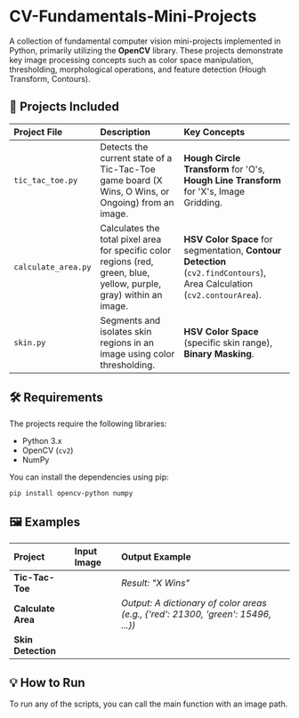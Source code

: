 # CV-Fundamentals-Mini-Projects

A collection of fundamental computer vision mini-projects implemented in Python, primarily utilizing the **OpenCV** library. These projects demonstrate key image processing concepts such as color space manipulation, thresholding, morphological operations, and feature detection (Hough Transform, Contours).

## 🚀 Projects Included

| Project File | Description | Key Concepts |
| :--- | :--- | :--- |
| `tic_tac_toe.py` | Detects the current state of a Tic-Tac-Toe game board (X Wins, O Wins, or Ongoing) from an image. | **Hough Circle Transform** for 'O's, **Hough Line Transform** for 'X's, Image Gridding. |
| `calculate_area.py` | Calculates the total pixel area for specific color regions (red, green, blue, yellow, purple, gray) within an image. | **HSV Color Space** for segmentation, **Contour Detection** (`cv2.findContours`), Area Calculation (`cv2.contourArea`). |
| `skin.py` | Segments and isolates skin regions in an image using color thresholding. | **HSV Color Space** (specific skin range), **Binary Masking**. |

## 🛠️ Requirements

The projects require the following libraries:
-   Python 3.x
-   OpenCV (`cv2`)
-   NumPy

You can install the dependencies using pip:
```bash
pip install opencv-python numpy
````

## 🖼️ Examples

| Project | Input Image | Output Example |
| :--- | :--- | :--- |
| **Tic-Tac-Toe** |  | *Result: "X Wins"* |
| **Calculate Area** |  | *Output: A dictionary of color areas (e.g., {'red': 21300, 'green': 15496, ...})* |
| **Skin Detection** |  |  |

## 💡 How to Run

To run any of the scripts, you can call the main function with an image path.


